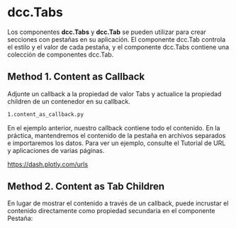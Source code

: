 # dcc.Tabs

Los componentes **dcc.Tabs** y **dcc.Tab** se pueden utilizar para crear secciones con pestañas en su aplicación. El componente dcc.Tab controla el estilo y el valor de cada pestaña, y el componente dcc.Tabs contiene una colección de componentes dcc.Tab.

## Method 1. Content as Callback

Adjunte un callback a la propiedad de valor Tabs y actualice la propiedad children de un contenedor en su callback.

```bash
1.content_as_callback.py
```

En el ejemplo anterior, nuestro callback contiene todo el contenido. En la práctica, mantendremos el contenido de la pestaña en archivos separados e importaremos los datos. Para ver un ejemplo, consulte el Tutorial de URL y aplicaciones de varias páginas.

https://dash.plotly.com/urls

## Method 2. Content as Tab Children

En lugar de mostrar el contenido a través de un callback, puede incrustar el contenido directamente como propiedad secundaria en el componente Pestaña:




